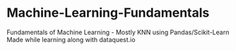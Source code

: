 # Machine-Learning-Fundamentals
Fundamentals of Machine Learning - Mostly KNN using Pandas/Scikit-Learn
Made while learning along with dataquest.io
